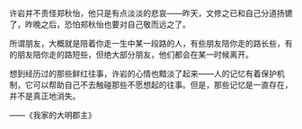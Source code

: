 许岩并不责怪郑秋怡，他只是有点淡淡的悲哀——昨天，文修之已和自己分道扬镳了，昨晚之后，恐怕郑秋怡也要对自己敬而远之了。

所谓朋友，大概就是陪着你走一生中某一段路的人，有些朋友陪你走的路长些，有的朋友陪你走的路短些，但绝大部分朋友，他们都会在某一时候离开。

想到经历过的那些鲜红往事，许岩的心情也黯淡了起来——人的记忆有着保护机制，它可以帮助自己不去触碰那些不愿想起的往事。但是，那些记忆是一直存在，并不是真正地消失。

——《我家的大明郡主》
